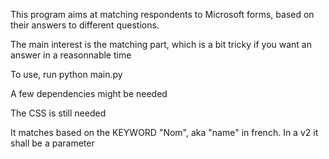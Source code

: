 This program aims at matching respondents to Microsoft forms, based on their answers to different questions.

The main interest is the matching part, which is a bit tricky if you want an answer in a reasonnable time

To use, run python main.py

A few dependencies might be needed

The CSS is still needed

It matches based on the KEYWORD "Nom", aka "name" in french. In a v2 it shall be a parameter
